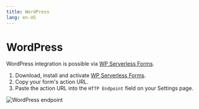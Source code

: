 ```yaml
---
title: WordPress
lang: en-US
---
```


# WordPress

WordPress integration is possible via [WP Serverless Forms](https://wordpress.org/plugins/wp-serverless-forms/#description).

1. Download, install and activate [WP Serverless Forms](https://wordpress.org/plugins/wp-serverless-forms/#description).
2. Copy your form's action URL.
3. Paste the action URL into the `HTTP Endpoint` field on your Settings page.

![WordPress endpoint](../.vuepress/public/wp-serverless-forms-endpoint.png)
